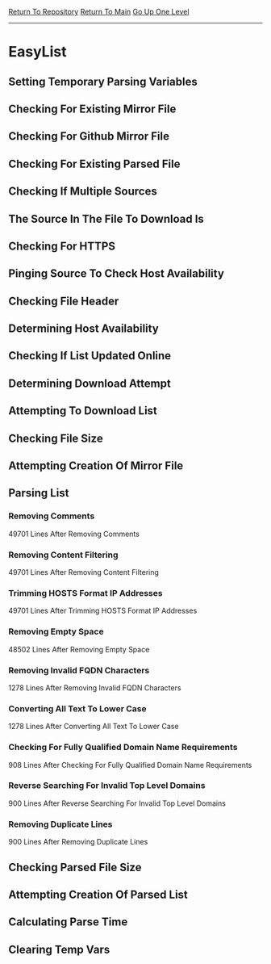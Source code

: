 [Return To Repository](https://github.com/deathbybandaid/piholeparser/)
[Return To Main](https://github.com/deathbybandaid/piholeparser/blob/master/RecentRunLogs/Mainlog.md)
[Go Up One Level](https://github.com/deathbybandaid/piholeparser/blob/master/RecentRunLogs/TopLevelScripts/30-Processing-External-Blacklists.md)
____________________________________
# EasyList
## Setting Temporary Parsing Variables
## Checking For Existing Mirror File
## Checking For Github Mirror File
## Checking For Existing Parsed File
## Checking If Multiple Sources
## The Source In The File To Download Is
## Checking For HTTPS
## Pinging Source To Check Host Availability
## Checking File Header
## Determining Host Availability
## Checking If List Updated Online
## Determining Download Attempt
## Attempting To Download List
## Checking File Size
## Attempting Creation Of Mirror File
## Parsing List
### Removing Comments
49701 Lines After Removing Comments
### Removing Content Filtering
49701 Lines After Removing Content Filtering
### Trimming HOSTS Format IP Addresses
49701 Lines After Trimming HOSTS Format IP Addresses
### Removing Empty Space
48502 Lines After Removing Empty Space
### Removing Invalid FQDN Characters
1278 Lines After Removing Invalid FQDN Characters
### Converting All Text To Lower Case
1278 Lines After Converting All Text To Lower Case
### Checking For Fully Qualified Domain Name Requirements
908 Lines After Checking For Fully Qualified Domain Name Requirements
### Reverse Searching For Invalid Top Level Domains
900 Lines After Reverse Searching For Invalid Top Level Domains
### Removing Duplicate Lines
900 Lines After Removing Duplicate Lines
## Checking Parsed File Size
## Attempting Creation Of Parsed List
## Calculating Parse Time
## Clearing Temp Vars
